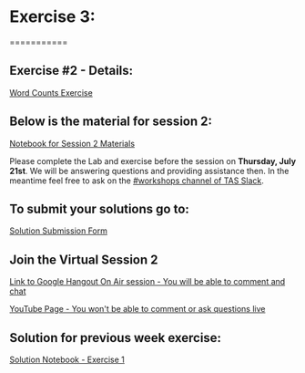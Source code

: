# Exercise 3:
===========

## Exercise #2 - Details:
[Word Counts Exercise](https://databricks-prod-cloudfront.cloud.databricks.com/public/4027ec902e239c93eaaa8714f173bcfc/2799933550853697/4448920643289393/2202577924924539/latest.html)

## Below is the material for session 2:
[Notebook for Session 2 Materials](https://databricks-prod-cloudfront.cloud.databricks.com/public/4027ec902e239c93eaaa8714f173bcfc/2799933550853697/4448920643289252/2202577924924539/latest.html)

Please complete the Lab and exercise before the session on **Thursday, July 21st**. 
We will be answering questions and providing assistance then.
In the meantime feel free to ask on the [#workshops channel of TAS Slack](https://torontoapachespark.slack.com/messages/workshops/).

## To submit your solutions go to:
[Solution Submission Form](http://goo.gl/forms/7UIS2jwTD9hcKv7n2)

## Join the Virtual Session 2
[Link to Google Hangout On Air session - You will be able to comment and chat](https://plus.google.com/events/c7dkrb80429k167vo8ttegbjh3o)

[YouTube Page - You won't be able to comment or ask questions live](http://www.youtube.com/watch?v=7lR0U7JiKA0)

## Solution for previous week exercise:
[Solution Notebook - Exercise 1](https://databricks-prod-cloudfront.cloud.databricks.com/public/4027ec902e239c93eaaa8714f173bcfc/2799933550853697/1914729332903576/2202577924924539/latest.html)
